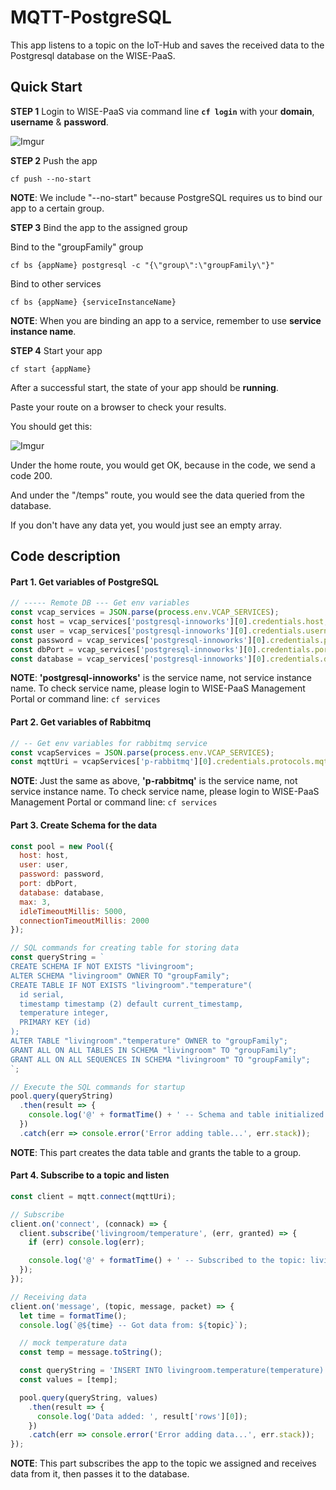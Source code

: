 # MQTT-PostgreSQL

This app listens to a topic on the IoT-Hub and saves the received data to the Postgresql database on the WISE-PaaS.

## Quick Start

**STEP 1** Login to WISE-PaaS via command line **`cf login`** with your **domain**, **username** & **password**.

![Imgur](https://i.imgur.com/uEBf2Sk.png)

**STEP 2** Push the app

    cf push --no-start

**NOTE**: We include "--no-start" because PostgreSQL requires us to bind our app to a certain group.

**STEP 3** Bind the app to the assigned group

Bind to the "groupFamily" group

    cf bs {appName} postgresql -c "{\"group\":\"groupFamily\"}"
    
Bind to other services
    
    cf bs {appName} {serviceInstanceName}

**NOTE**: When you are binding an app to a service, remember to use **service instance name**.

**STEP 4** Start your app

    cf start {appName}


After a successful start, the state of your app should be **running**.

Paste your route on a browser to check your results.

You should get this:

![Imgur](https://i.imgur.com/SM6Rr9v.png)

Under the home route, you would get OK, because in the code, we send a code 200.

And under the "/temps" route, you would see the data queried from the database. 

If you don't have any data yet, you would just see an empty array.

## Code description

#### Part 1. Get variables of PostgreSQL

```js
// ----- Remote DB --- Get env variables
const vcap_services = JSON.parse(process.env.VCAP_SERVICES);
const host = vcap_services['postgresql-innoworks'][0].credentials.host;
const user = vcap_services['postgresql-innoworks'][0].credentials.username;
const password = vcap_services['postgresql-innoworks'][0].credentials.password;
const dbPort = vcap_services['postgresql-innoworks'][0].credentials.port;
const database = vcap_services['postgresql-innoworks'][0].credentials.database;
```

**NOTE**: **'postgresql-innoworks'** is the service name, not service instance name.
To check service name, please login to WISE-PaaS Management Portal or command line: `cf services`

#### Part 2. Get variables of Rabbitmq

```js
// -- Get env variables for rabbitmq service
const vcapServices = JSON.parse(process.env.VCAP_SERVICES);
const mqttUri = vcapServices['p-rabbitmq'][0].credentials.protocols.mqtt.uri
```

**NOTE**: Just the same as above, **'p-rabbitmq'** is the service name, not service instance name.
To check service name, please login to WISE-PaaS Management Portal or command line: `cf services`

#### Part 3. Create Schema for the data

```js
const pool = new Pool({
  host: host,
  user: user,
  password: password,
  port: dbPort,
  database: database,
  max: 3,
  idleTimeoutMillis: 5000,
  connectionTimeoutMillis: 2000
});

// SQL commands for creating table for storing data
const queryString = `
CREATE SCHEMA IF NOT EXISTS "livingroom";
ALTER SCHEMA "livingroom" OWNER TO "groupFamily";
CREATE TABLE IF NOT EXISTS "livingroom"."temperature"(
  id serial,
  timestamp timestamp (2) default current_timestamp,
  temperature integer,
  PRIMARY KEY (id)
);
ALTER TABLE "livingroom"."temperature" OWNER to "groupFamily";
GRANT ALL ON ALL TABLES IN SCHEMA "livingroom" TO "groupFamily";
GRANT ALL ON ALL SEQUENCES IN SCHEMA "livingroom" TO "groupFamily";
`;

// Execute the SQL commands for startup
pool.query(queryString)
  .then(result => {
    console.log('@' + formatTime() + ' -- Schema and table initialized.');
  })
  .catch(err => console.error('Error adding table...', err.stack));
```

**NOTE**: This part creates the data table and grants the table to a group.

#### Part 4. Subscribe to a topic and listen

```js
const client = mqtt.connect(mqttUri);

// Subscribe
client.on('connect', (connack) => {
  client.subscribe('livingroom/temperature', (err, granted) => {
    if (err) console.log(err);

    console.log('@' + formatTime() + ' -- Subscribed to the topic: livingroom/temperature');
  });
});

// Receiving data
client.on('message', (topic, message, packet) => {
  let time = formatTime();
  console.log(`@${time} -- Got data from: ${topic}`);

  // mock temperature data
  const temp = message.toString();

  const queryString = 'INSERT INTO livingroom.temperature(temperature) VALUES($1) RETURNING *';
  const values = [temp];

  pool.query(queryString, values)
    .then(result => {
      console.log('Data added: ', result['rows'][0]);
    })
    .catch(err => console.error('Error adding data...', err.stack));
});
```

**NOTE**: This part subscribes the app to the topic we assigned and receives data from it, then passes it to the database.

